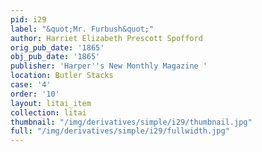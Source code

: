 ```yaml
---
pid: i29
label: "&quot;Mr. Furbush&quot;"
author: Harriet Elizabeth Prescott Spofford
orig_pub_date: '1865'
obj_pub_date: '1865'
publisher: 'Harper''s New Monthly Magazine '
location: Butler Stacks
case: '4'
order: '10'
layout: litai_item
collection: litai
thumbnail: "/img/derivatives/simple/i29/thumbnail.jpg"
full: "/img/derivatives/simple/i29/fullwidth.jpg"
---
```

